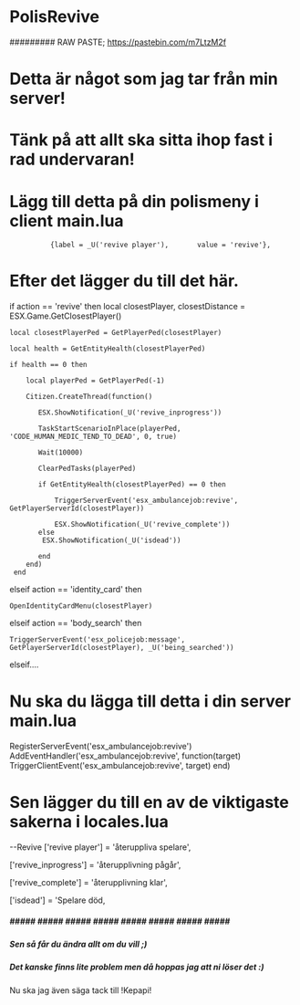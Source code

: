 # PolisRevive
######### RAW PASTE; https://pastebin.com/m7LtzM2f

# Detta är något som jag tar från min server!
# Tänk på att allt ska sitta ihop fast i rad undervaran!


# Lägg till detta på din polismeny i client main.lua

			  {label = _U('revive player'),       value = 'revive'},
        
# Efter det lägger du till det här.

if action == 'revive' then
	local closestPlayer, closestDistance = ESX.Game.GetClosestPlayer()
  
	local closestPlayerPed = GetPlayerPed(closestPlayer)
  
	local health = GetEntityHealth(closestPlayerPed)
  
	if health == 0 then
  
	    local playerPed = GetPlayerPed(-1)
      
	    Citizen.CreateThread(function()
      
		   ESX.ShowNotification(_U('revive_inprogress'))
       
		   TaskStartScenarioInPlace(playerPed, 'CODE_HUMAN_MEDIC_TEND_TO_DEAD', 0, true)
       
		   Wait(10000)
       
		   ClearPedTasks(playerPed)
       
		   if GetEntityHealth(closestPlayerPed) == 0 then
       
			   TriggerServerEvent('esx_ambulancejob:revive', GetPlayerServerId(closestPlayer))
         
			   ESX.ShowNotification(_U('revive_complete'))
		   else
			ESX.ShowNotification(_U('isdead'))
      
		   end
		end)
     end
elseif action == 'identity_card' then

    OpenIdentityCardMenu(closestPlayer)
    
elseif action == 'body_search' then

    TriggerServerEvent('esx_policejob:message', GetPlayerServerId(closestPlayer), _U('being_searched'))
elseif.... 

# Nu ska du lägga till detta i din server main.lua

RegisterServerEvent('esx_ambulancejob:revive')
AddEventHandler('esx_ambulancejob:revive', function(target)
  TriggerClientEvent('esx_ambulancejob:revive', target)
end)

# Sen lägger du till en av de viktigaste sakerna i locales.lua

--Revive
['revive player'] = 'återuppliva spelare',

['revive_inprogress'] = 'återupplivning pågår',

['revive_complete'] = 'återupplivning klar',

['isdead'] = 'Spelare död,

##### ##### ##### ##### ##### ##### ##### ##### ##### ##### 

##### Sen så får du ändra allt om du vill ;)
##### Det kanske finns lite problem men då hoppas jag att ni löser det :)

Nu ska jag även säga tack till !Kepapi!

